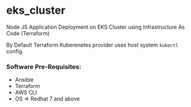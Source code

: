 # eks_cluster
Node JS Application Deployment on EKS Cluster using Infrastructure As Code (Terraform)


By Default Terraform Kuberenetes provider uses host system `kubectl` config.

### Software Pre-Requisites:
 - Ansible
 - Terraform
 - AWS CLI
 - OS => Redhat 7 and above
